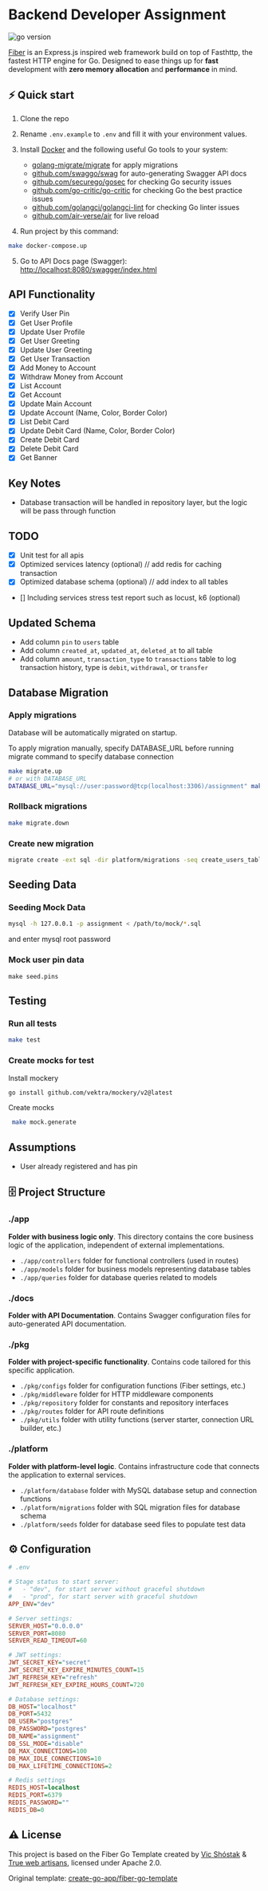 # Backend Developer Assignment

<img src="https://img.shields.io/badge/Go-1.23-00ADD8?style=for-the-badge&logo=go" alt="go version" />&nbsp;<a href="https://goreportcard.com/report/github.com/create-go-app/fiber-go-template" target="_blank">

[Fiber](https://gofiber.io/) is an Express.js inspired web framework build on top of Fasthttp, the fastest HTTP engine for Go. Designed to ease things up for **fast** development with **zero memory allocation** and **performance** in mind.

## ⚡️ Quick start
1. Clone the repo
2. Rename `.env.example` to `.env` and fill it with your environment values.
3. Install [Docker](https://www.docker.com/get-started) and the following useful Go tools to your system:

   - [golang-migrate/migrate](https://github.com/golang-migrate/migrate#cli-usage) for apply migrations
   - [github.com/swaggo/swag](https://github.com/swaggo/swag) for auto-generating Swagger API docs
   - [github.com/securego/gosec](https://github.com/securego/gosec) for checking Go security issues
   - [github.com/go-critic/go-critic](https://github.com/go-critic/go-critic) for checking Go the best practice issues
   - [github.com/golangci/golangci-lint](https://github.com/golangci/golangci-lint) for checking Go linter issues
   - [github.com/air-verse/air](https://github.com/air-verse/air) for live reload

4. Run project by this command:

```bash
make docker-compose.up
```

5. Go to API Docs page (Swagger): [http://localhost:8080/swagger/index.html](http://localhost:8080/swagger/index.html)

## API Functionality
- [x] Verify User Pin
- [x] Get User Profile
- [x] Update User Profile
- [x] Get User Greeting
- [x] Update User Greeting
- [x] Get User Transaction
- [x] Add Money to Account
- [x] Withdraw Money from Account
- [x] List Account
- [x] Get Account
- [x] Update Main Account
- [x] Update Account (Name, Color, Border Color)
- [x] List Debit Card
- [x] Update Debit Card (Name, Color, Border Color)
- [x] Create Debit Card
- [x] Delete Debit Card
- [x] Get Banner

## Key Notes
- Database transaction will be handled in repository layer, but the logic will be pass through function


## TODO
- [x] Unit test for all apis
- [x] Optimized services latency (optional) // add redis for caching transaction
- [x] Optimized database schema (optional) // add index to all tables
- [] Including services stress test report such as locust, k6 (optional)

## Updated Schema
- Add column `pin` to `users` table
- Add column `created_at`, `updated_at`, `deleted_at` to all table
- Add column `amount`, `transaction_type` to `transactions` table to log transaction history, type is `debit`, `withdrawal`, or `transfer`



## Database Migration

### Apply migrations

Database will be automatically migrated on startup.

To apply migration manually, specify DATABASE_URL before running migrate command to specify database connection
```bash
make migrate.up
# or with DATABASE_URL
DATABASE_URL="mysql://user:password@tcp(localhost:3306)/assignment" make migrate.up
```

### Rollback migrations
```bash
make migrate.down
```

### Create new migration
```bash
migrate create -ext sql -dir platform/migrations -seq create_users_table
```


## Seeding Data

### Seeding Mock Data
```bash
mysql -h 127.0.0.1 -p assignment < /path/to/mock/*.sql
```
and enter mysql root password

### Mock user pin data
```
make seed.pins
```


## Testing
### Run all tests
```bash
make test
```

### Create mocks for test

Install mockery
```bash
go install github.com/vektra/mockery/v2@latest
```

Create mocks
```bash
 make mock.generate
```

## Assumptions
- User already registered and has pin



## 🗄 Project Structure

### ./app

**Folder with business logic only**. This directory contains the core business logic of the application, independent of external implementations.

- `./app/controllers` folder for functional controllers (used in routes)
- `./app/models` folder for business models representing database tables
- `./app/queries` folder for database queries related to models

### ./docs

**Folder with API Documentation**. Contains Swagger configuration files for auto-generated API documentation.

### ./pkg

**Folder with project-specific functionality**. Contains code tailored for this specific application.

- `./pkg/configs` folder for configuration functions (Fiber settings, etc.)
- `./pkg/middleware` folder for HTTP middleware components
- `./pkg/repository` folder for constants and repository interfaces
- `./pkg/routes` folder for API route definitions
- `./pkg/utils` folder with utility functions (server starter, connection URL builder, etc.)

### ./platform

**Folder with platform-level logic**. Contains infrastructure code that connects the application to external services.

- `./platform/database` folder with MySQL database setup and connection functions
- `./platform/migrations` folder with SQL migration files for database schema
- `./platform/seeds` folder for database seed files to populate test data


## ⚙️ Configuration

```ini
# .env

# Stage status to start server:
#   - "dev", for start server without graceful shutdown
#   - "prod", for start server with graceful shutdown
APP_ENV="dev"

# Server settings:
SERVER_HOST="0.0.0.0"
SERVER_PORT=8080
SERVER_READ_TIMEOUT=60

# JWT settings:
JWT_SECRET_KEY="secret"
JWT_SECRET_KEY_EXPIRE_MINUTES_COUNT=15
JWT_REFRESH_KEY="refresh"
JWT_REFRESH_KEY_EXPIRE_HOURS_COUNT=720

# Database settings:
DB_HOST="localhost"
DB_PORT=5432
DB_USER="postgres"
DB_PASSWORD="postgres"
DB_NAME="assignment"
DB_SSL_MODE="disable"
DB_MAX_CONNECTIONS=100
DB_MAX_IDLE_CONNECTIONS=10
DB_MAX_LIFETIME_CONNECTIONS=2

# Redis settings
REDIS_HOST=localhost
REDIS_PORT=6379
REDIS_PASSWORD=""
REDIS_DB=0
```

## ⚠️ License

This project is based on the Fiber Go Template created by [Vic Shóstak](https://shostak.dev/) & [True web artisans](https://1wa.co/), licensed under Apache 2.0.

Original template: [create-go-app/fiber-go-template](https://github.com/create-go-app/fiber-go-template)
